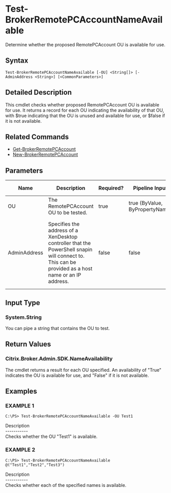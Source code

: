 ﻿# Test-BrokerRemotePCAccountNameAvailable

   Determine whether the proposed RemotePCAccount OU is available for use.

## Syntax
```
Test-BrokerRemotePCAccountNameAvailable [-OU] <String[]> [-AdminAddress <String>] [<CommonParameters>]
```

## Detailed Description
   This cmdlet checks whether proposed RemotePCAccount OU is available for use. It returns a record for each OU indicating the availability of that OU, with $true indicating that the OU is unused and available for use, or $false if it is not available.

## Related Commands
  * [Get-BrokerRemotePCAccount](Get-BrokerRemotePCAccount/)
  * [New-BrokerRemotePCAccount](New-BrokerRemotePCAccount/)
## Parameters

| Name   | Description | Required? | Pipeline Input | Default Value |
| --- | --- | --- | --- | --- |
| OU | The RemotePCAccount OU to be tested. | true | true (ByValue, ByPropertyName) |  |
| AdminAddress | Specifies the address of a XenDesktop controller that the PowerShell snapin will connect to. This can be provided as a host name or an IP address. | false | false | Localhost. Once a value is provided by any cmdlet, this value will become the default. |

## Input Type
### System.String
   You can pipe a string that contains the OU to test.
## Return Values
### Citrix.Broker.Admin.SDK.NameAvailability
   The cmdlet returns a result for each OU specified. An availability of "True" indicates the OU is available for use, and "False" if it is not available.
## Examples

### EXAMPLE 1
```
C:\PS> Test-BrokerRemotePCAccountNameAvailable -OU Test1
```
   Description<br>-----------<br>Checks whether the OU "Test1" is available.
### EXAMPLE 2
```
C:\PS> Test-BrokerRemotePCAccountNameAvailable @("Test1","Test2","Test3")
```
   Description<br>-----------<br>Checks whether each of the specified names is available.

